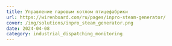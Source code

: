 ```yaml
---
title: Управление паровым котлом птицефабрики
url: https://wirenboard.com/ru/pages/inpro-steam-generator/
cover: /img/solutions/inpro_steam_generator.png
date: 2024-04-08
category: industrial_dispatching_monitoring
---
```

